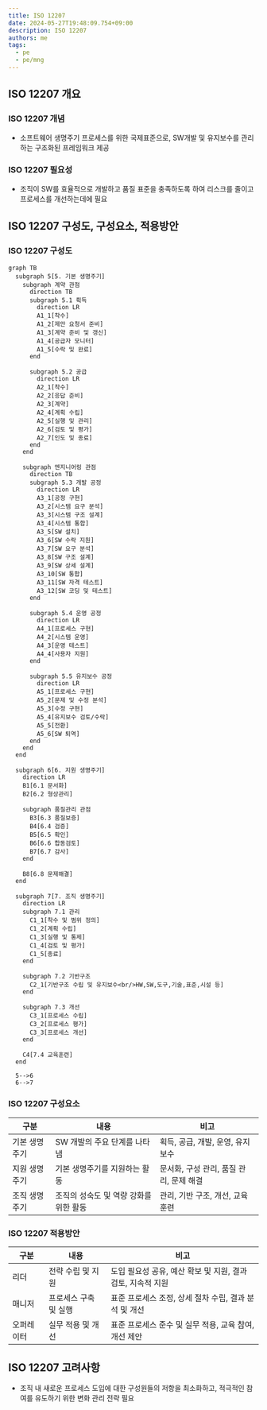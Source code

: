 ```yaml
---
title: ISO 12207
date: 2024-05-27T19:48:09.754+09:00
description: ISO 12207
authors: me
tags:
  - pe
  - pe/mng
---
```


## ISO 12207 개요

### ISO 12207 개념

- 소프트웨어 생명주기 프로세스를 위한 국제표준으로, SW개발 및 유지보수를 관리하는 구조화된 프레임워크 제공

### ISO 12207 필요성

- 조직이 SW를 효율적으로 개발하고 품질 표준을 충족하도록 하여 리스크를 줄이고 프로세스를 개선하는데에 필요

## ISO 12207 구성도, 구성요소, 적용방안

### ISO 12207 구성도

```mermaid
graph TB
  subgraph 5[5. 기본 생명주기]
    subgraph 계약 관점
      direction TB
      subgraph 5.1 획득
        direction LR
        A1_1[착수]
        A1_2[제안 요청서 준비]
        A1_3[계약 준비 및 갱신]
        A1_4[공급자 모니터]
        A1_5[수락 및 완료]
      end

      subgraph 5.2 공급
        direction LR
        A2_1[착수]
        A2_2[응답 준비]
        A2_3[계약]
        A2_4[계획 수립]
        A2_5[실행 및 관리]
        A2_6[검토 및 평가]
        A2_7[인도 및 종료]
      end
    end

    subgraph 엔지니어링 관점
      direction TB
      subgraph 5.3 개발 공정
        direction LR
        A3_1[공정 구현]
        A3_2[시스템 요구 분석]
        A3_3[시스템 구조 설계]
        A3_4[시스템 통합]
        A3_5[SW 설치]
        A3_6[SW 수락 지원]
        A3_7[SW 요구 분석]
        A3_8[SW 구조 설계]
        A3_9[SW 상세 설계]
        A3_10[SW 통합]
        A3_11[SW 자격 테스트]
        A3_12[SW 코딩 및 테스트]
      end

      subgraph 5.4 운영 공정
        direction LR
        A4_1[프로세스 구현]
        A4_2[시스템 운영]
        A4_3[운영 테스트]
        A4_4[사용자 지원]
      end

      subgraph 5.5 유지보수 공정
        direction LR
        A5_1[프로세스 구현]
        A5_2[문제 및 수정 분석]
        A5_3[수정 구현]
        A5_4[유지보수 검토/수락]
        A5_5[전환]
        A5_6[SW 퇴역]
      end
    end
  end

  subgraph 6[6. 지원 생명주기]
    direction LR
    B1[6.1 문서화]
    B2[6.2 형상관리]

    subgraph 품질관리 관점
      B3[6.3 품질보증]
      B4[6.4 검증]
      B5[6.5 확인]
      B6[6.6 합동검토]
      B7[6.7 감사]
    end

    B8[6.8 문제해결]
  end

  subgraph 7[7. 조직 생명주기]
    direction LR
    subgraph 7.1 관리
      C1_1[착수 및 범위 정의]
      C1_2[계획 수립]
      C1_3[실행 및 통제]
      C1_4[검토 및 평가]
      C1_5[종료]
    end

    subgraph 7.2 기반구조
      C2_1[기반구조 수립 및 유지보수<br/>HW,SW,도구,기술,표준,시설 등]
    end

    subgraph 7.3 개선
      C3_1[프로세스 수립]
      C3_2[프로세스 평가]
      C3_3[프로세스 개선]
    end

    C4[7.4 교육훈련]
  end

  5-->6
  6-->7
```

### ISO 12207 구성요소

| 구분          | 내용                                   | 비고                                    |
| ------------- | -------------------------------------- | --------------------------------------- |
| 기본 생명주기 | SW 개발의 주요 단계를 나타냄           | 획득, 공급, 개발, 운영, 유지보수        |
| 지원 생명주기 | 기본 생명주기를 지원하는 활동          | 문서화, 구성 관리, 품질 관리, 문제 해결 |
| 조직 생명주기 | 조직의 성숙도 및 역량 강화를 위한 활동 | 관리, 기반 구조, 개선, 교육 훈련        |

### ISO 12207 적용방안

| 구분       | 내용                  | 비고                                                        |
| ---------- | --------------------- | ----------------------------------------------------------- |
| 리더       | 전략 수립 및 지원     | 도입 필요성 공유, 예산 확보 및 지원, 결과 검토, 지속적 지원 |
| 매니저     | 프로세스 구축 및 실행 | 표준 프로세스 조정, 상세 절차 수립, 결과 분석 및 개선       |
| 오퍼레이터 | 실무 적용 및 개선     | 표준 프로세스 준수 및 실무 적용, 교육 참여, 개선 제안       |

## ISO 12207 고려사항

- 조직 내 새로운 프로세스 도입에 대한 구성원들의 저항을 최소화하고, 적극적인 참여를 유도하기 위한 변화 관리 전략 필요
